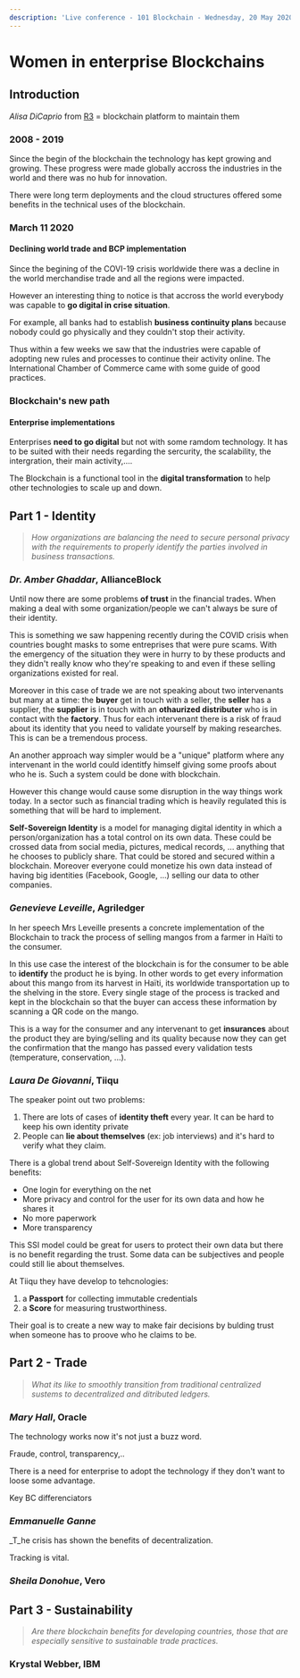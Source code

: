 ```yaml
---
description: 'Live conference - 101 Blockchain - Wednesday, 20 May 2020'
---
```


# Women in enterprise Blockchains

## Introduction

_Alisa DiCaprio_ from [R3](https://www.r3.com/)  = blockchain platform to maintain them 

### 2008 - 2019

Since the begin of the blockchain the technology has kept growing and growing. These progress were made globally accross the industries in the world and there was no hub for innovation.

There were long term deployments and the cloud structures offered some benefits in the technical uses of the blockchain.

### March 11 2020

#### Declining world trade and BCP implementation

Since the begining of the COVI-19 crisis worldwide there was a decline in the world merchandise trade and all the regions were impacted.

However an interesting thing to notice is that accross the world everybody was capable to **go digital in crise situation**.

For example, all banks had to establish **business continuity plans** because nobody could go physically and they couldn't stop their activity.

Thus within a few weeks we saw that the industries were capable of adopting new rules and processes to continue their activity online. The International Chamber of Commerce came with some guide of good practices.

### Blockchain's new path

#### Enterprise implementations

Enterprises **need to go digital** but not with some ramdom technology. It has to be suited with their needs regarding the sercurity, the scalability, the intergration, their main activity,....

The Blockchain is a functional tool in the **digital transformation** to help other technologies to scale up and down. 

## Part 1 - Identity

> _How organizations are balancing the need to secure personal privacy with the requirements to properly identify the parties involved in business transactions._

### _Dr. Amber Ghaddar_, AllianceBlock

Until now there are some problems **of trust** in the financial trades. When making a deal with some organization/people we can't always be sure of their identity.

This is something we saw happening recently during the COVID crisis when countries bought masks to some entreprises that were pure scams. With the emergency of the situation they were in hurry to by these products and they didn't really know who they're speaking to and even if these selling organizations existed for real.

Moreover in this case of trade we are not speaking about two intervenants but many at a time: the **buyer** get in touch with a seller, the **seller** has a supplier, the **supplier** is in touch with an **othaurized distributer** who is in contact with the **factory**. Thus for each intervenant there is a risk of fraud about its identity that you need to validate yourself by making researches. This is can be a tremendous process.

An another approach way simpler would be a "unique" platform where any intervenant in the world could identitfy himself giving some proofs about who he is. Such a system could be done with blockchain.

However this change would cause some disruption in the way things work today. In a sector such as financial trading which is heavily regulated this is something that will be hard to implement.

**Self-Sovereign Identity** is a model for managing digital identity in which a person/organization has a total control on its own data. These could be crossed data from social media, pictures, medical records, ... anything that he chooses to publicly share. That could be stored and secured within a blockchain. Moreover everyone could monetize his own data instead of having big identities \(Facebook, Google, ...\) selling our data to other companies.

### _Genevieve Leveille_, Agriledger

In her speech Mrs Leveille presents a concrete implementation of the Blockchain to track the process of selling mangos from a farmer in Haïti to the consumer. 

In this use case the interest of the blockchain is for the consumer to be able to **identify** the product he is bying. In other words to get every information about this mango from its harvest in Haïti, its worldwide transportation up to the shelving in the store. Every single stage of the process is tracked and kept in the blockchain so that the buyer can access these information by scanning a QR code on the mango.

This is a way for the consumer and any intervenant to get **insurances** about the product they are bying/selling and its quality because now  they can get the confirmation that the mango has passed every validation tests \(temperature, conservation, ...\).

### _Laura De Giovanni_, Tiiqu

The speaker point out two problems:

1. There are lots of cases of **identity theft** every year. It can be hard to keep his own identity private
2. People can **lie about themselves** \(ex: job interviews\) and it's hard to verify what they claim.

There is a global trend about Self-Sovereign Identity with the following benefits:

* One login for everything on the net
* More privacy and control for the user for its own data and how he shares it
* No more paperwork
* More transparency

This SSI model could be great for users to protect their own data but there is no benefit regarding the trust. Some data can be subjectives and people could still lie about themselves.

At Tiiqu they have develop to tehcnologies:

1. a **Passport** for collecting immutable credentials
2. a **Score** for measuring trustworthiness.

Their goal is to create a new way to make fair decisions by bulding trust when someone has to proove who he claims to be.

## Part 2 - Trade

> _What its like to smoothly transition from traditional centralized sustems to decentralized and ditributed ledgers._

### _Mary Hall_, Oracle

The technology works now it's not just a buzz word.

Fraude, control, transparency,..

There is a need for enterprise to adopt the technology if they don't want to loose some advantage.

Key BC differenciators



### _Emmanuelle Ganne_

_T_he crisis has shown the benefits of decentralization.

Tracking is vital.

### _Sheila Donohue_, Vero



## Part 3 - Sustainability

> _Are there blockchain benefits for developing countries, those that are especially sensitive to sustainable trade practices._

### Krystal Webber, IBM





